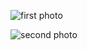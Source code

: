 ![first photo](https://github.com/nkr413/lines/blob/main/docs/pics/view-one.png)

![second photo](https://github.com/nkr413/lines/blob/main/docs/pics/view-two.png)